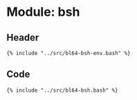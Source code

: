# Module: bsh

## Header

```shell
{% include "../src/bl64-bsh-env.bash" %}
```

## Code

```shell
{% include "../src/bl64-bsh.bash" %}
```
